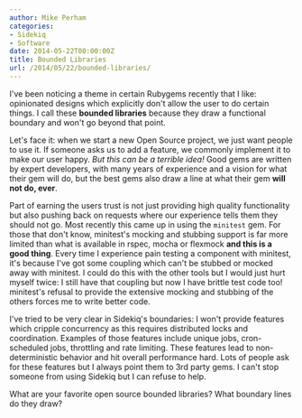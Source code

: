 ```yaml
---
author: Mike Perham
categories:
- Sidekiq
- Software
date: 2014-05-22T00:00:00Z
title: Bounded Libraries
url: /2014/05/22/bounded-libraries/
---
```


I've been noticing a theme in certain Rubygems recently that I like: opinionated designs which explicitly don't allow the user to do certain things. I call these **bounded libraries** because they draw a functional boundary and won't go beyond that point.  
<!--more-->

Let's face it: when we start a new Open Source project, we just want people to use it. If someone asks us to add a feature, we commonly implement it to make our user happy. *But this can be a terrible idea!* Good gems are written by expert developers, with many years of experience and a vision for what their gem will do, but the best gems also draw a line at what their gem **will not do, ever**.

Part of earning the users trust is not just providing high quality functionality but also pushing back on requests where our experience tells them they should not go. Most recently this came up in using the `minitest` gem. For those that don't know, minitest's mocking and stubbing support is far more limited than what is available in rspec, mocha or flexmock **and this is a good thing**. Every time I experience pain testing a component with minitest, it's because I've got some coupling which can't be stubbed or mocked away with minitest. I could do this with the other tools but I would just hurt myself twice: I still have that coupling but now I have brittle test code too! minitest's refusal to provide the extensive mocking and stubbing of the others forces me to write better code.

I've tried to be very clear in Sidekiq's boundaries: I won't provide features which cripple concurrency as this requires distributed locks and coordination. Examples of those features include unique jobs, cron-scheduled jobs, throttling and rate limiting. These features lead to non-deterministic behavior and hit overall performance hard. Lots of people ask for these features but I always point them to 3rd party gems. I can't stop someone from using Sidekiq but I can refuse to help.

What are your favorite open source bounded libraries? What boundary lines do they draw?
